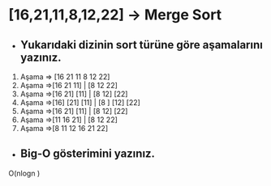 # [16,21,11,8,12,22] -> Merge Sort

- ## Yukarıdaki dizinin sort türüne göre aşamalarını yazınız.
1. Aşama => [16 21 11 8 12 22]
2. Aşama =>[16 21 11]  |   [8 12 22]
3. Aşama =>[16 21] [11] |   [8 12] [22]
4. Aşama =>[16] [21] [11] |    [8 ] [12] [22]
5. Aşama =>[16 21] [11] |  [8 12] [22]
6. Aşama =>[11 16 21]  |   [8 12 22]
7. Aşama =>[8 11 12 16 21 22]

- ## Big-O gösterimini yazınız.
O(nlogn )

